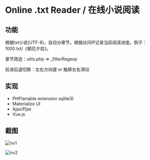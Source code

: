# Online .txt Reader / 在线小说阅读

## 功能

根据txt小说(UTF-8)，自动分章节，根据访问IP记录当前阅读进度。例子：1000.txt/《朝花夕拾》。

章节筛选：utils.php => _filterRegexp

前进后退切换：左右方向键 or 触屏左右滑动

## 实现

- PHP(enable extension sqlite3)
- Materialize UI
- Ajax/Pjax
- Vue.js

## 截图

![nv1](https://github.com/bajdcc/OnlineReader/raw/master/screenshot/nv1.png)

![nv2](https://github.com/bajdcc/OnlineReader/raw/master/screenshot/nv2.png)
